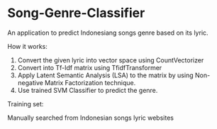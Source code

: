# Song-Genre-Classifier

An application to predict Indonesiang songs genre based on its lyric.

How it works:
1. Convert the given lyric into vector space using CountVectorizer
2. Convert into Tf-Idf matrix using TfidfTransformer
3. Apply Latent Semantic Analysis (LSA) to the matrix by using Non-negative Matrix Factorization technique.
4. Use trained SVM Classifier to predict the genre.

Training set:

Manually searched from Indonesian songs lyric websites
